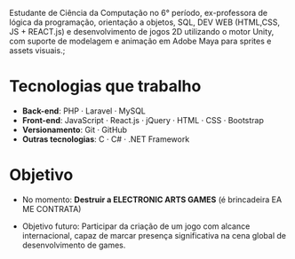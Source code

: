 Estudante de Ciência da Computação no 6° período, ex-professora de lógica da programação, orientação a objetos, SQL, DEV WEB (HTML,CSS, JS + REACT.js) e desenvolvimento de jogos 2D utilizando o motor Unity, com suporte de modelagem e animação em Adobe Maya para sprites e assets visuais.;

# Tecnologias que trabalho

- **Back-end**: PHP · Laravel · MySQL
- **Front-end**: JavaScript · React.js · jQuery · HTML · CSS · Bootstrap
- **Versionamento**: Git · GitHub
- **Outras tecnologias**: C · C# · .NET Framework

# Objetivo
- No momento: **Destruir a ELECTRONIC ARTS GAMES** (é brincadeira EA ME CONTRATA)

- Objetivo futuro: Participar da criação de um jogo com alcance internacional, capaz de marcar presença significativa na cena global de desenvolvimento de games.

